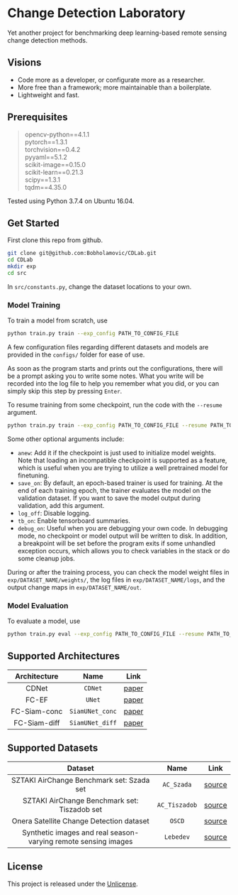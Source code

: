 # Change Detection Laboratory

Yet another project for benchmarking deep learning-based remote sensing change detection methods.

## Visions

+ Code more as a developer, or configurate more as a researcher.
+ More free than a framework; more maintainable than a boilerplate.
+ Lightweight and fast.

## Prerequisites

> opencv-python==4.1.1  
  pytorch==1.3.1  
  torchvision==0.4.2  
  pyyaml==5.1.2  
  scikit-image==0.15.0  
  scikit-learn==0.21.3  
  scipy==1.3.1  
  tqdm==4.35.0

Tested using Python 3.7.4 on Ubuntu 16.04.

## Get Started

First clone this repo from github.

```bash
git clone git@github.com:Bobholamovic/CDLab.git
cd CDLab
mkdir exp
cd src
```

In `src/constants.py`, change the dataset locations to your own.

### Model Training

To train a model from scratch, use

```bash
python train.py train --exp_config PATH_TO_CONFIG_FILE
```

A few configuration files regarding different datasets and models are provided in the `configs/` folder for ease of use. 

As soon as the program starts and prints out the configurations, there will be a prompt asking you to write some notes. What you write will be recorded into the log file to help you remember what you did, or you can simply skip this step by pressing `Enter`.

To resume training from some checkpoint, run the code with the `--resume` argument.

```bash
python train.py train --exp_config PATH_TO_CONFIG_FILE --resume PATH_TO_CHECKPOINT
```

Some other optional arguments include:

- `anew`: Add it if the checkpoint is just used to initialize model weights. Note that loading an incompatible checkpoint is supported as a feature, which is useful when you are trying to utilize a well pretrained model for finetuning.
- `save_on`: By default, an epoch-based trainer is used for training. At the end of each training epoch, the trainer evaluates the model on the validation dataset. If you want to save the model output during validation, add this argument.
- `log_off`: Disable logging.
- `tb_on`: Enable tensorboard summaries.
- `debug_on`: Useful when you are debugging your own code. In debugging mode, no checkpoint or model output will be written to disk. In addition, a breakpoint will be set before the program exits if some unhandled exception occurs, which allows you to check variables in the stack or do some cleanup jobs.

During or after the training process, you can check the model weight files in `exp/DATASET_NAME/weights/`, the log files in `exp/DATASET_NAME/logs`, and the output change maps in `exp/DATASET_NAME/out`.

### Model Evaluation

To evaluate a model, use

```bash
python train.py eval --exp_config PATH_TO_CONFIG_FILE --resume PATH_TO_CHECKPOINT --save_on
```

## Supported Architectures

Architecture | Name | Link
:-:|:-:|:-:
CDNet | `CDNet` | [paper](https://doi.org/10.1007/s10514-018-9734-5)
FC-EF | `UNet` | [paper](https://ieeexplore.ieee.org/abstract/document/8451652)
FC-Siam-conc | `SiamUNet_conc` | [paper](https://ieeexplore.ieee.org/abstract/document/8451652)
FC-Siam-diff | `SiamUNet_diff` | [paper](https://ieeexplore.ieee.org/abstract/document/8451652)

## Supported Datasets

Dataset | Name | Link
:-:|:-:|:-:
SZTAKI AirChange Benchmark set: Szada set | `AC_Szada` | [source](http://web.eee.sztaki.hu/remotesensing/airchange_benchmark.html)
SZTAKI AirChange Benchmark set: Tiszadob set | `AC_Tiszadob` | [source](http://web.eee.sztaki.hu/remotesensing/airchange_benchmark.html)
Onera Satellite Change Detection dataset | `OSCD` | [source](https://rcdaudt.github.io/oscd/)
Synthetic images and real season-varying remote sensing images | `Lebedev` | [source](https://drive.google.com/file/d/1GX656JqqOyBi_Ef0w65kDGVto-nHrNs9)

## License

This project is released under the [Unlicense](/LICENSE).